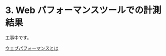 # 3. Web パフォーマンスツールでの計測結果

工事中です。

[ウェブパフォーマンスとは](https://developer.mozilla.org/ja/docs/Learn/Performance/What_is_web_performance)